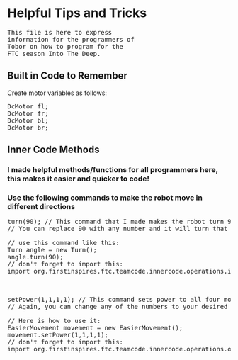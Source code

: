 # Helpful Tips and Tricks

<pre>
This file is here to express 
information for the programmers of 
Tobor on how to program for the
FTC season Into The Deep.
</pre>

## Built in Code to Remember

<p>Create motor variables as follows:</p>
<pre>
DcMotor fl;
DcMotor fr;
DcMotor bl;
DcMotor br;
</pre>


## Inner Code Methods
<h3>I made helpful methods/functions for all programmers here, this makes it easier and quicker to code!</h3>

### Use the following commands to make the robot move in different directions
<pre>
turn(90); // This command that I made makes the robot turn 90 degrees.
// You can replace 90 with any number and it will turn that amount.

// use this command like this:
Turn angle = new Turn();
angle.turn(90);
// don't forget to import this:
import org.firstinspires.ftc.teamcode.innercode.operations.input.Turn;



setPower(1,1,1,1); // This command sets power to all four motors.
// Again, you can change any of the numbers to your desired value.

// Here is how to use it:
EasierMovement movement = new EasierMovement();
movement.setPower(1,1,1,1);
// don't forget to import this:
import org.firstinspires.ftc.teamcode.innercode.operations.output.EasierMovement;
</pre>
